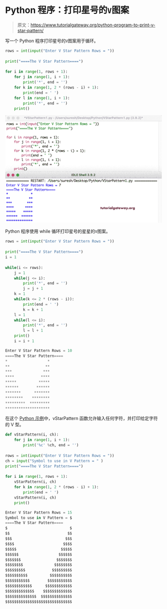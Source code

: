 # Python 程序：打印星号的`V`图案

> 原文：<https://www.tutorialgateway.org/python-program-to-print-v-star-pattern/>

写一个 Python 程序打印星号的`V`图案用于循环。

```py
rows = int(input("Enter V Star Pattern Rows = "))

print("====The V Star Pattern====")

for i in range(1, rows + 1):
    for j in range(1, i + 1):
        print('*', end = '')
    for k in range(1, 2 * (rows - i) + 1):
        print(end = ' ')
    for l in range(1, i + 1):
        print('*', end = '')
    print()
```

![Python Program to Print V Star Pattern](img/4a6a6f218fdf28186a67afe17efecb4e.png)

Python 程序使用 while 循环打印星号的星星的`V`图案。

```py
rows = int(input("Enter V Star Pattern Rows = "))

print("====The V Star Pattern====")
i = 1

while(i <= rows):
    j = 1
    while(j <= i):
        print('*', end = '')
        j = j + 1
    k = 1
    while(k <= 2 * (rows - i)):
        print(end = ' ')
        k = k + 1
    l = 1
    while(l <= i):
        print('*', end = '')
        l = l + 1
    print()
    i = i + 1
```

```py
Enter V Star Pattern Rows = 10
====The V Star Pattern====
*                  *
**                **
***              ***
****            ****
*****          *****
******        ******
*******      *******
********    ********
*********  *********
********************
```

在这个 [Python 示例](https://www.tutorialgateway.org/python-programming-examples/)中，vStarPattern 函数允许输入任何字符，并打印给定字符的 V 型。

```py
def vStarPattern(i, ch):
    for j in range(1, i + 1):
        print('%c' %ch, end = '')

rows = int(input("Enter V Star Pattern Rows = "))
ch = input("Symbol to use in V Pattern = " )
print("====The V Star Pattern====")

for i in range(1, rows + 1):
    vStarPattern(i, ch)
    for k in range(1, 2 * (rows - i) + 1):
        print(end = ' ')
    vStarPattern(i, ch)
    print()
```

```py
Enter V Star Pattern Rows = 15
Symbol to use in V Pattern = $
====The V Star Pattern====
$                            $
$$                          $$
$$$                        $$$
$$$$                      $$$$
$$$$$                    $$$$$
$$$$$$                  $$$$$$
$$$$$$$                $$$$$$$
$$$$$$$$              $$$$$$$$
$$$$$$$$$            $$$$$$$$$
$$$$$$$$$$          $$$$$$$$$$
$$$$$$$$$$$        $$$$$$$$$$$
$$$$$$$$$$$$      $$$$$$$$$$$$
$$$$$$$$$$$$$    $$$$$$$$$$$$$
$$$$$$$$$$$$$$  $$$$$$$$$$$$$$
$$$$$$$$$$$$$$$$$$$$$$$$$$$$$$
```